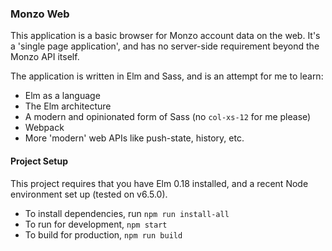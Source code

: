 ### Monzo Web

This application is a basic browser for Monzo account data on the web. It's a
'single page application', and has no server-side requirement beyond the Monzo
API itself.

The application is written in Elm and Sass, and is an attempt for me to learn:

 - Elm as a language
 - The Elm architecture
 - A modern and opinionated form of Sass (no `col-xs-12` for me please)
 - Webpack
 - More 'modern' web APIs like push-state, history, etc.

#### Project Setup

This project requires that you have Elm 0.18 installed, and a recent Node
environment set up (tested on v6.5.0).

 - To install dependencies, run `npm run install-all`
 - To run for development, `npm start`
 - To build for production, `npm run build`
